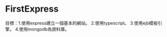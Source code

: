 # FirstExpress
目標：1.使用express建立一個基本的網站。
      2.使用typescript。
      3.使用ejb模板引擎。
      4.使用mongodb為資料庫。
